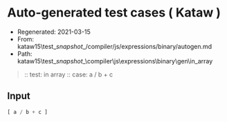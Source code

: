 # Auto-generated test cases ( Kataw )
- Regenerated: 2021-03-15
- From: kataw15\test\__snapshot__/compiler/js/expressions/binary/autogen.md
- Path: kataw15\test\__snapshot__\compiler\js\expressions\binary\gen\in_array
> :: test: in array
> :: case: a / b + c
## Input

`````js
[ a / b + c ]
`````

